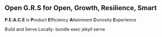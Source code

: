 
## Open G.R.S for Open, Growth, Resilience, Smart

**P.E.A.C.E** is
  **P**roduct
  **E**fficiency
  **A**ttainment
  **C**uriosity
  **E**xperience 


Build and Serve Locally: 
  bundle exec jekyll serve